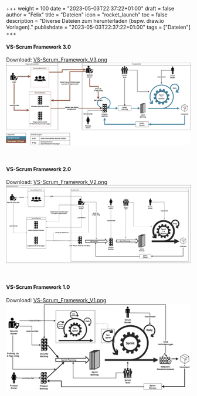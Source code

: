 +++
weight = 100
date = "2023-05-03T22:37:22+01:00"
draft = false
author = "Felix"
title = "Dateien"
icon = "rocket_launch"
toc = false
description = "Diverse Dateien zum herunterladen (bspw. draw.io Vorlagen)."
publishdate = "2023-05-03T22:37:22+01:00"
tags = ["Dateien"]
+++

#### VS-Scrum Framework 3.0
Download:
<a class="button primary big" href="/VS-Scrum_Framework_V3.png" download="VS-Scrum_Framework_V3.png" target="_blank" >VS-Scrum_Framework_V3.png</a>
![VS-Scrum Framework 3.0](https://raw.githubusercontent.com/schubi-lab/securitymaster.io/main/assets/images/VS-Scrum_Framework_V3.webp)
<br>
<br>
<br>


#### VS-Scrum Framework 2.0
Download:
<a class="button primary big" href="/VS-Scrum_Framework_V2.png" download="VS-Scrum_Framework_V2.png" target="_blank" >VS-Scrum_Framework_V2.png</a>
![VS-Scrum Framework 2.0](https://raw.githubusercontent.com/schubi-lab/securitymaster.io/main/assets/images/VS-Scrum_Framework_V2.webp)
<br>
<br>
<br>


#### VS-Scrum Framework 1.0
Download:
<a class="button primary big" href="/VS-Scrum_Framework_V1.png" download="VS-Scrum_Framework_V1.png" target="_blank" >VS-Scrum_Framework_V1.png</a>
![VS-Scrum Framework 1.0](https://raw.githubusercontent.com/schubi-lab/securitymaster.io/main/assets/images/VS-Scrum_Framework_V1.webp)